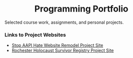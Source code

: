 <h1 align="center">Programming Portfolio</h1>
<p align="left">Selected course work, assignments, and personal projects.</p>
<h3>Links to Project Websites</h3>
  <ul>
    <li><a href="https://sites.google.com/u.rochester.edu/stopaapihate/home?authuser=1">Stop AAPI Hate Website Remodel Project Site</a></li>
    <li><a href="https://sites.google.com/u.rochester.edu/mt-hope-team-website-2024/home?authuser=1">Rochester Holocaust Survivor Registry Project Site</a></li>    
  </ul>
